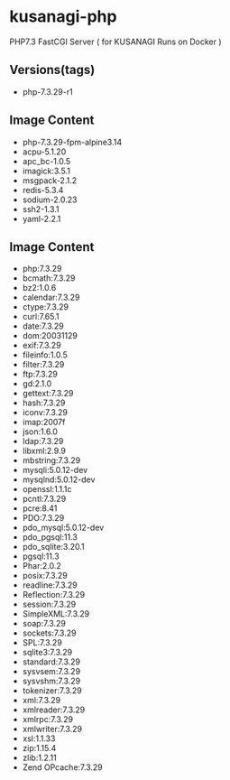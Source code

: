 # kusanagi-php
PHP7.3 FastCGI Server ( for KUSANAGI Runs on Docker )

## Versions(tags)
- php-7.3.29-r1

## Image Content
- php-7.3.29-fpm-alpine3.14
- acpu-5.1.20
- apc_bc-1.0.5
- imagick:3.5.1
- msgpack-2.1.2
- redis-5.3.4
- sodium-2.0.23
- ssh2-1.3.1
- yaml-2.2.1

## Image Content
- php:7.3.29
- bcmath:7.3.29
- bz2:1.0.6
- calendar:7.3.29
- ctype:7.3.29
- curl:7.65.1
- date:7.3.29
- dom:20031129
- exif:7.3.29
- fileinfo:1.0.5
- filter:7.3.29
- ftp:7.3.29
- gd:2.1.0
- gettext:7.3.29
- hash:7.3.29
- iconv:7.3.29
- imap:2007f
- json:1.6.0
- ldap:7.3.29
- libxml:2.9.9
- mbstring:7.3.29
- mysqli:5.0.12-dev
- mysqlnd:5.0.12-dev
- openssl:1.1.1c
- pcntl:7.3.29
- pcre:8.41
- PDO:7.3.29
- pdo_mysql:5.0.12-dev
- pdo_pgsql:11.3
- pdo_sqlite:3.20.1
- pgsql:11.3
- Phar:2.0.2
- posix:7.3.29
- readline:7.3.29
- Reflection:7.3.29
- session:7.3.29
- SimpleXML:7.3.29
- soap:7.3.29
- sockets:7.3.29
- SPL:7.3.29
- sqlite3:7.3.29
- standard:7.3.29
- sysvsem:7.3.29
- sysvshm:7.3.29
- tokenizer:7.3.29
- xml:7.3.29
- xmlreader:7.3.29
- xmlrpc:7.3.29
- xmlwriter:7.3.29
- xsl:1.1.33
- zip:1.15.4
- zlib:1.2.11
- Zend OPcache:7.3.29

